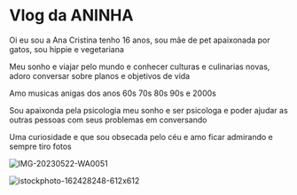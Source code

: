 # Vlog da ANINHA
Oi eu sou a Ana Cristina tenho 16 anos, sou mãe de pet apaixonada por gatos, sou hippie e vegetariana

Meu sonho e viajar pelo mundo e conhecer culturas e culinarias novas, adoro conversar sobre planos e objetivos de vida

Amo musicas anigas dos anos 60s 70s 80s 90s e 2000s

Sou apaixonda pela psicologia meu sonho e ser psicologa e poder ajudar as outras pessoas com seus problemas em conversando

Uma curiosidade e que sou obsecada pelo céu e amo ficar admirando e sempre tiro fotos

![IMG-20230522-WA0051](https://github.com/anaflorencinho/Ana/assets/144709515/6a76d7dc-0b20-4adb-bbd2-d7c8d2831554)

![istockphoto-162428248-612x612](https://github.com/anaflorencinho/Ana/assets/144709515/e130be17-e4dc-4edf-8e02-c4bef6fd6c37)
